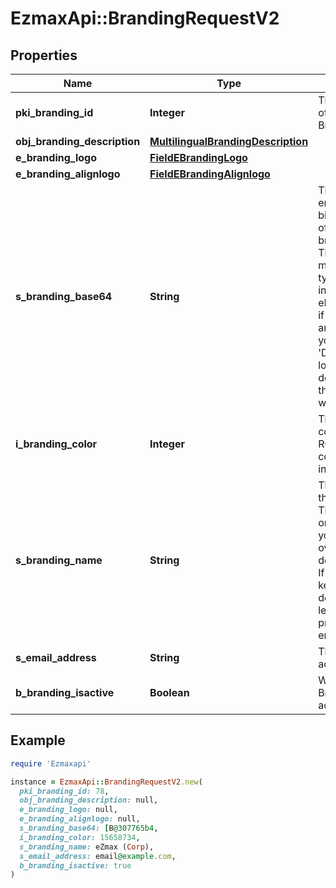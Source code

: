 # EzmaxApi::BrandingRequestV2

## Properties

| Name | Type | Description | Notes |
| ---- | ---- | ----------- | ----- |
| **pki_branding_id** | **Integer** | The unique ID of the Branding | [optional] |
| **obj_branding_description** | [**MultilingualBrandingDescription**](MultilingualBrandingDescription.md) |  |  |
| **e_branding_logo** | [**FieldEBrandingLogo**](FieldEBrandingLogo.md) |  |  |
| **e_branding_alignlogo** | [**FieldEBrandingAlignlogo**](FieldEBrandingAlignlogo.md) |  | [optional] |
| **s_branding_base64** | **String** | The Base64 encoded binary content of the branding logo. This need to match image type selected in eBrandingLogo if you supply an image. If you select &#39;Default&#39;, the logo will be deleted and the default one will be used. | [optional] |
| **i_branding_color** | **Integer** | The primary color. This is a RGB color converted into integer |  |
| **s_branding_name** | **String** | The name of the Branding  This value will only be set if you wish to overwrite the default name. If you want to keep the default name, leave this property empty | [optional] |
| **s_email_address** | **String** | The email address. | [optional] |
| **b_branding_isactive** | **Boolean** | Whether the Branding is active or not |  |

## Example

```ruby
require 'Ezmaxapi'

instance = EzmaxApi::BrandingRequestV2.new(
  pki_branding_id: 78,
  obj_branding_description: null,
  e_branding_logo: null,
  e_branding_alignlogo: null,
  s_branding_base64: [B@307765b4,
  i_branding_color: 15658734,
  s_branding_name: eZmax (Corp),
  s_email_address: email@example.com,
  b_branding_isactive: true
)
```

